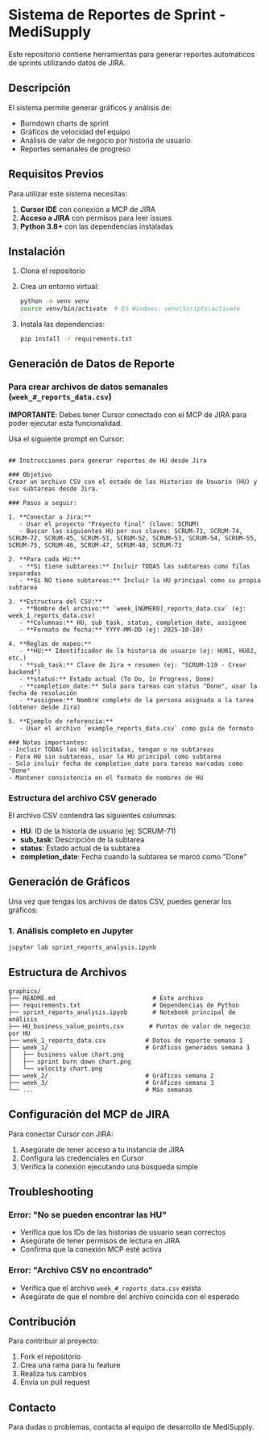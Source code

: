 # Sistema de Reportes de Sprint - MediSupply

Este repositorio contiene herramientas para generar reportes automáticos de sprints utilizando datos de JIRA.

## Descripción

El sistema permite generar gráficos y análisis de:
- Burndown charts de sprint
- Gráficos de velocidad del equipo
- Análisis de valor de negocio por historia de usuario
- Reportes semanales de progreso

## Requisitos Previos

Para utilizar este sistema necesitas:

1. **Cursor IDE** con conexión a MCP de JIRA
2. **Acceso a JIRA** con permisos para leer issues
3. **Python 3.8+** con las dependencias instaladas

## Instalación

1. Clona el repositorio
2. Crea un entorno virtual:
   ```bash
   python -m venv venv
   source venv/bin/activate  # En Windows: venv\Scripts\activate
   ```

3. Instala las dependencias:
   ```bash
   pip install -r requirements.txt
   ```

## Generación de Datos de Reporte

### Para crear archivos de datos semanales (`week_#_reports_data.csv`)

**IMPORTANTE**: Debes tener Cursor conectado con el MCP de JIRA para poder ejecutar esta funcionalidad.

Usa el siguiente prompt en Cursor:

```

## Instrucciones para generar reportes de HU desde Jira

### Objetivo
Crear un archivo CSV con el estado de las Historias de Usuario (HU) y sus subtareas desde Jira.

### Pasos a seguir:

1. **Conectar a Jira:**
   - Usar el proyecto "Proyecto final" (clave: SCRUM)
   - Buscar las siguientes HU por sus claves: SCRUM-71, SCRUM-74, SCRUM-72, SCRUM-45, SCRUM-51, SCRUM-52, SCRUM-53, SCRUM-54, SCRUM-55, SCRUM-75, SCRUM-46, SCRUM-47, SCRUM-48, SCRUM-73

2. **Para cada HU:**
   - **Si tiene subtareas:** Incluir TODAS las subtareas como filas separadas
   - **Si NO tiene subtareas:** Incluir la HU principal como su propia subtarea

3. **Estructura del CSV:**
   - **Nombre del archivo:** `week_[NÚMERO]_reports_data.csv` (ej: week_1_reports_data.csv)
   - **Columnas:** HU, sub_task, status, completion_date, assignee
   - **Formato de fecha:** YYYY-MM-DD (ej: 2025-10-10)

4. **Reglas de mapeo:**
   - **HU:** Identificador de la historia de usuario (ej: HU01, HU02, etc.)
   - **sub_task:** Clave de Jira + resumen (ej: "SCRUM-119 - Crear backend")
   - **status:** Estado actual (To Do, In Progress, Done)
   - **completion_date:** Solo para tareas con status "Done", usar la fecha de resolución
   - **assignee:** Nombre completo de la persona asignada a la tarea (obtener desde Jira)

5. **Ejemplo de referencia:**
   - Usar el archivo `example_reports_data.csv` como guía de formato

### Notas importantes:
- Incluir TODAS las HU solicitadas, tengan o no subtareas
- Para HU sin subtareas, usar la HU principal como subtarea
- Solo incluir fecha de completion_date para tareas marcadas como "Done"
- Mantener consistencia en el formato de nombres de HU

```

### Estructura del archivo CSV generado

El archivo CSV contendrá las siguientes columnas:
- **HU**: ID de la historia de usuario (ej: SCRUM-71)
- **sub_task**: Descripción de la subtarea
- **status**: Estado actual de la subtarea
- **completion_date**: Fecha cuando la subtarea se marcó como "Done"

## Generación de Gráficos

Una vez que tengas los archivos de datos CSV, puedes generar los gráficos:


### 1. Análisis completo en Jupyter
```bash
jupyter lab sprint_reports_analysis.ipynb
```

## Estructura de Archivos

```
graphics/
├── README.md                           # Este archivo
├── requirements.txt                    # Dependencias de Python
├── sprint_reports_analysis.ipynb       # Notebook principal de análisis
├── HU_business_value_points.csv       # Puntos de valor de negocio por HU
├── week_1_reports_data.csv           # Datos de reporte semana 1
├── week_1/                           # Gráficos generados semana 1
│   ├── business value chart.png
│   ├── sprint burn down chart.png
│   └── velocity chart.png
├── week_2/                           # Gráficos semana 2
├── week_3/                           # Gráficos semana 3
└── ...                               # Más semanas
```

## Configuración del MCP de JIRA

Para conectar Cursor con JIRA:

1. Asegúrate de tener acceso a tu instancia de JIRA
2. Configura las credenciales en Cursor
3. Verifica la conexión ejecutando una búsqueda simple

## Troubleshooting

### Error: "No se pueden encontrar las HU"
- Verifica que los IDs de las historias de usuario sean correctos
- Asegúrate de tener permisos de lectura en JIRA
- Confirma que la conexión MCP esté activa

### Error: "Archivo CSV no encontrado"
- Verifica que el archivo `week_#_reports_data.csv` exista
- Asegúrate de que el nombre del archivo coincida con el esperado

## Contribución

Para contribuir al proyecto:
1. Fork el repositorio
2. Crea una rama para tu feature
3. Realiza tus cambios
4. Envía un pull request

## Contacto

Para dudas o problemas, contacta al equipo de desarrollo de MediSupply.
